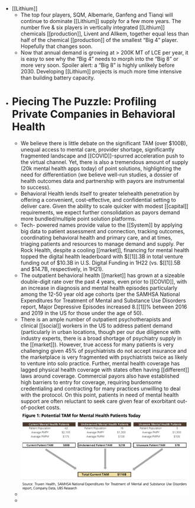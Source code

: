 - [[Lithium]]
	- The top four players, SQM, Albemarle, Ganfeng and Tianqi will continue to dominate [[Lithium]] supply for a few more years. The number five & six players in vertically integrated [[Lithium]] chemicals [[production]], Livent and Allkem, together equal less than half of the chemical [[production]] of the smallest “Big 4” player. Hopefully that changes soon.
	- Now that annual demand is growing at > 200K MT of LCE per year, it is easy to see why the “Big 4” needs to morph into the “Big 8” or more very soon. Spoiler alert: a “Big 8” is highly unlikely before 2030. Developing [[Lithium]] projects is much more time intensive than building battery capacity.
- # Piecing The Puzzle: Profiling Private Companies in Behavioral Health
	- We believe there is little debate on the significant TAM (over $100B), unequal access to mental care, provider shortage, significantly fragmented landscape and [[COVID]]-spurred acceleration push to the virtual channel. Yet, there is also a tremendous amount of supply (20k mental health apps today) of point solutions, highlighting the need for differentiation (we believe well-run studies, a dossier of health outcomes data and partnership with payors are instrumental to success).
	- Behavioral Health lends itself to greater telehealth penetration by offering a convenient, cost-effective, and confidential setting to deliver care. Given the ability to scale quicker with modest [[capital]] requirements, we expect further consolidation as payors demand more bundled/multiple point solution platforms.
	- Tech- powered names provide value to the [[System]] by applying big data to patient assessment and connection, tracking outcomes, coordinating behavioral health and primary care, and at times, triaging patients and resources to manage demand and supply. Per Rock Health, despite a cooling [[market]], financing for mental health topped the digital health leaderboard with $[[1]].3B in total venture funding out of $10.3B in U.S. Digital Funding in 1H22 (vs. $[[1]].5B and $14.7B, respectively, in 1H21).
	- The outpatient behavioral health [[market]] has grown at a sizeable double-digit rate over the past 4 years, even prior to [[COVID]], with an increase in diagnosis and mental health episodes particularly among the 12-50 year old age cohorts (per the SAMHSA National Expenditures for Treatment of Mental and Substance Use Disorders report, Major Depressive Episodes increased 8.[[1]]% between 2016 and 2019 in the US for those under the age of 50).
	- There is an ample number of outpatient psychotherapists and clinical [[social]] workers in the US to address patient demand (particularly in urban locations, though per our due diligence with industry experts, there is a broad shortage of psychiatry supply in the [[market]]). However, true access for many patients is very challenging given 45% of psychiatrists do not accept insurance and the marketplace is very fragmented with psychiatrists twice as likely to venture into solo practice. Further, mental health coverage has lagged physical health coverage with states often having [[different]] laws around coverage. Commercial payors also have established high barriers to entry for coverage, requiring burdensome credentialing and contracting for many practices unwilling to deal with the protocol. On this point, patients in need of mental health support are often reluctant to seek care given fear of exorbitant out-of-pocket costs.
	- ![image.png](../assets/image_1661423332361_0.png)
	-